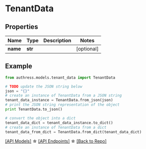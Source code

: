 # TenantData


## Properties
Name | Type | Description | Notes
------------ | ------------- | ------------- | -------------
**name** | **str** |  | [optional] 

## Example

```python
from authress.models.tenant_data import TenantData

# TODO update the JSON string below
json = "{}"
# create an instance of TenantData from a JSON string
tenant_data_instance = TenantData.from_json(json)
# print the JSON string representation of the object
print TenantData.to_json()

# convert the object into a dict
tenant_data_dict = tenant_data_instance.to_dict()
# create an instance of TenantData from a dict
tenant_data_from_dict = TenantData.from_dict(tenant_data_dict)
```
[[API Models]](./README.md#documentation-for-models) ☆ [[API Endpoints]](./README.md#documentation-for-api-endpoints) ☆ [[Back to Repo]](../README.md)


